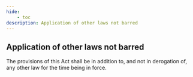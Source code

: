 ```yaml
---
hide:
    - toc
description: Application of other laws not barred
---
```


## Application of other laws not barred

The provisions of this Act shall be in addition to, and not in derogation of, any other law for the time being in force.
